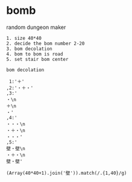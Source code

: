 # bomb
random dungeon maker

```
1. size 40*40
2. decide the bom number 2-20
3. bom decolation
4. bom to bom is road
5. set stair bom center 
```
```
bom decolation

 1:'＋'
,2:'・＋・'
,3:'
・\n
＋\n
・'
,4:'
・・・\n
・＋・\n
・・・'
,5:'
壁・壁\n
・＋・\n
壁・壁'
```
```
(Array(40*40+1).join('壁')).match(/.{1,40}/g)
```
